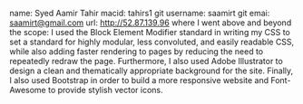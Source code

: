 name: Syed Aamir Tahir
macid: tahirs1
git username: saamirt
git emai: saamirt@gmail.com
url: http://52.87.139.96
where I went above and beyond the scope: I used the Block Element Modifier standard in writing my CSS to set a standard for highly modular, less convoluted, and easily readable CSS, while also adding faster rendering to pages by reducing the need to repeatedly redraw the page. Furthermore, I also used Adobe Illustrator to design a clean and thematically appropriate background for the site. Finally, I also used Bootstrap in order to build a more responsive website and Font-Awesome to provide stylish vector icons.